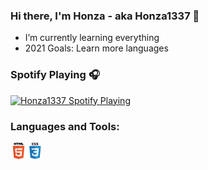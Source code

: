 ### Hi there, I'm Honza - aka Honza1337 👋

-  I’m currently learning everything
-  2021 Goals: Learn more languages

### Spotify Playing 🎧

[<img src="https://spotify-readme-sand.vercel.app/api/spotify-playing" alt="Honza1337 Spotify Playing" width="350" />](https://open.spotify.com/user/21e6d037a76b4c9dbc1fec507eb6b826)

### Languages and Tools:

<img align="left" alt="HTML5" width="26px" src="https://raw.githubusercontent.com/github/explore/80688e429a7d4ef2fca1e82350fe8e3517d3494d/topics/html/html.png" />
<img align="left" alt="CSS3" width="26px" src="https://raw.githubusercontent.com/github/explore/80688e429a7d4ef2fca1e82350fe8e3517d3494d/topics/css/css.png" />

